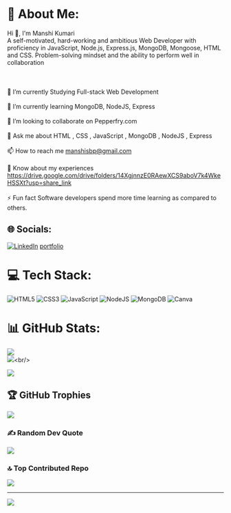 # 💫 About Me:
Hi 👋, I'm  Manshi Kumari<br>A self-motivated, hard-working and ambitious Web Developer with proficiency in JavaScript, Node.js, Express.js, MongoDB, Mongoose, HTML and CSS. Problem-solving mindset and the ability to perform well in collaboration<br><br><br><br>🔭 I’m currently Studying Full-stack Web Development<br><br>🌱 I’m currently learning MongoDB, NodeJS, Express<br><br>👯 I’m looking to collaborate on Pepperfry.com<br><br>💬 Ask me about HTML , CSS , JavaScript , MongoDB , NodeJS , Express<br><br>📫 How to reach me manshisbp@gmail.com<br><br>📄 Know about my experiences https://drive.google.com/drive/folders/14XgjnnzE0RAewXCS9aboV7k4WkeHSSXt?usp=share_link<br><br>⚡ Fun fact Software developers spend more time learning as compared to others.


## 🌐 Socials:
[![LinkedIn](https://img.shields.io/badge/LinkedIn-%230077B5.svg?logo=linkedin&logoColor=white)](https://linkedin.com/in/manshi-kumari-021345220) 
<a href="https://manshikumari12.github.io/"> portfolio</a>

# 💻 Tech Stack:
![HTML5](https://img.shields.io/badge/html5-%23E34F26.svg?style=plastic&logo=html5&logoColor=white) ![CSS3](https://img.shields.io/badge/css3-%231572B6.svg?style=plastic&logo=css3&logoColor=white) ![JavaScript](https://img.shields.io/badge/javascript-%23323330.svg?style=plastic&logo=javascript&logoColor=%23F7DF1E) ![NodeJS](https://img.shields.io/badge/node.js-6DA55F?style=plastic&logo=node.js&logoColor=white) ![MongoDB](https://img.shields.io/badge/MongoDB-%234ea94b.svg?style=plastic&logo=mongodb&logoColor=white) ![Canva](https://img.shields.io/badge/Canva-%2300C4CC.svg?style=plastic&logo=Canva&logoColor=white)
# 📊 GitHub Stats:
![](https://github-readme-stats.vercel.app/api?username=manshikumari12&theme=merko&hide_border=false&include_all_commits=true&count_private=true)<br/>
![]([https://github-readme-streak-stats.herokuapp.com/?user=manshikumari12&theme=merko&hide_border=false](https://github-readme-streak-stats.herokuapp.com?user=manshikumari12&theme=react&hide_border=true&border_radius=6.5&date_format=M%20j%5B%2C%20Y%5D))<br/>
<!-- https://github-readme-streak-stats.herokuapp.com/?user=manshikumari12&theme=merko&hide_border=false -->
![](https://github-readme-stats.vercel.app/api/top-langs/?username=manshikumari12&theme=merko&hide_border=false&include_all_commits=true&count_private=true&layout=compact)

## 🏆 GitHub Trophies
![](https://github-profile-trophy.vercel.app/?username=manshikumari12&theme=radical&no-frame=false&no-bg=false&margin-w=4)

### ✍️ Random Dev Quote
![](https://quotes-github-readme.vercel.app/api?type=horizontal&theme=radical)

### 🔝 Top Contributed Repo
![](https://github-contributor-stats.vercel.app/api?username=manshikumari12&limit=5&theme=dark&combine_all_yearly_contributions=true)

---
[![](https://visitcount.itsvg.in/api?id=manshikumari12&icon=1&color=2)](https://visitcount.itsvg.in)

<!-- Proudly created with GPRM ( https://gprm.itsvg.in ) -->
